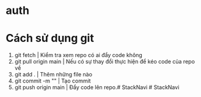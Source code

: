 # auth

# Cách sử dụng git
1. git fetch | Kiểm tra xem repo có ai đẩy code không
2. git pull origin main | Nếu có sự thay đổi thực hiện để kéo code của repo về
3. git add . | Thêm những file nào
4. git commit -m "" | Tạo commit 
5. git push origin main | Đẩy code lên repo.#   S t a c k N a v i  
 #   S t a c k N a v i  
 